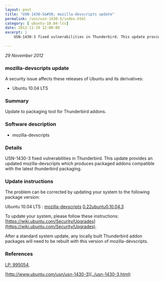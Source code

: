 ```yaml
---
layout: post
title: "USN-1430-5&#58; mozilla-devscripts update"
permalink: /usn/usn-1430-5/index.html
category: [ ubuntu-10.04-lts]
date: 2012-11-29 12:00:00
excerpt: |
    USN-1430-3 fixed vulnerabilities in Thunderbird. This update provides an updated mozilla-devscripts which produces packaged addons compatible with the latest thunderbird packaging. 
    
--- 
```

 
 

*29 November 2012*

### mozilla-devscripts update

A security issue affects these releases of Ubuntu and its derivatives:

* Ubuntu 10.04 LTS

### Summary

Update to packaging tool for Thunderbird addons. 

### Software description

* mozilla-devscripts 

### Details

USN-1430-3 fixed vulnerabilities in Thunderbird. This update provides an updated mozilla-devscripts which produces packaged addons compatible with the latest thunderbird packaging. 

### Update instructions

The problem can be corrected by updating your system to the following package version:

Ubuntu 10.04 LTS
 : [mozilla-devscripts](https://launchpad.net/ubuntu/+source/mozilla-devscripts) <span> [0.22ubuntu0.10.04.3](https://launchpad.net/ubuntu/+source/mozilla-devscripts/0.22ubuntu0.10.04.3) </span> 

To update your system, please follow these instructions: [https://wiki.ubuntu.com/Security/Upgrades](https://wiki.ubuntu.com/Security/Upgrades).

After a standard system update, any locally built Thunderbird addon packages will need to be rebuilt with this version of mozilla-devscripts. 

### References

 
 [LP: 995054](https://launchpad.net/bugs/995054), 

 [http://www.ubuntu.com/usn/usn-1430-3](../usn-1430-3.html)
 

